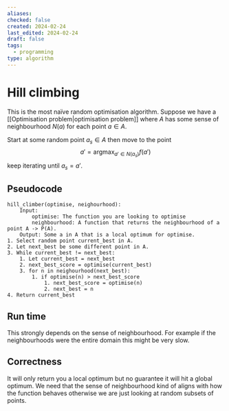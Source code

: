 ```yaml
---
aliases: 
checked: false
created: 2024-02-24
last_edited: 2024-02-24
draft: false
tags:
  - programming
type: algorithm
---
```

# Hill climbing

This is the most naïve random optimisation algorithm. Suppose we have a [[Optimisation problem|optimisation problem]] where $A$ has some sense of neighbourhood $N(a)$ for each point $a \in A$.

Start at some random point $a_s \in A$ then move to the point 
$$a' = \mbox{arg}\max_{a' \in N(a_s)} f(a')$$
keep iterating until $a_s = a'$.

## Pseudocode

```pseudocode
hill_climber(optimise, neighourhood):
	Input:
		optimise: The function you are looking to optimise
		neighbourhood: A function that returns the neighbourhood of a point A -> P(A).
	Output: Some a in A that is a local optimum for optimise.
1. Select random point current_best in A.
2. Let next_best be some different point in A.
3. While current_best != next_best:
	1. Let current_best = next_best
	2. next_best_score = optimise(current_best)
	3. for n in neighourhood(next_best):
		1. if optimise(n) > next_best_score
			1. next_best_score = optimise(n)
			2. next_best = n
4. Return current_best
```

## Run time

This strongly depends on the sense of neighbourhood. For example if the neighbourhoods were the entire domain this might be very slow. 

## Correctness

It will only return you a local optimum but no guarantee it will hit a global optimum. 
We need that the sense of neighbourhood kind of aligns with how the function behaves otherwise we are just looking at random subsets of points.
